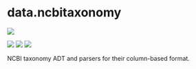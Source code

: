 # data.ncbitaxonomy

[![](https://travis-ci.org/bio4j/data.ncbitaxonomy.svg?branch=master)](https://travis-ci.org/bio4j/data.ncbitaxonomy)
<!-- [![](https://img.shields.io/codacy/???.svg)](https://www.codacy.com/app/era7/data.ncbitaxonomy) -->
[![](http://github-release-version.herokuapp.com/github/bio4j/data.ncbitaxonomy/release.svg)](https://github.com/bio4j/data.ncbitaxonomy/releases/latest)
[![](https://img.shields.io/badge/license-AGPLv3-blue.svg)](https://tldrlegal.com/license/gnu-affero-general-public-license-v3-%28agpl-3.0%29)
[![](https://img.shields.io/badge/contact-gitter_chat-dd1054.svg)](https://gitter.im/bio4j/data.ncbitaxonomy)

NCBI taxonomy ADT and parsers for their column-based format.
